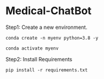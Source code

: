 # Medical-ChatBot

Step1: 
Create a new environment.
```
conda create -n myenv python=3.8 -y

```

``` 
conda activate myenv
```

Step2: Install Requirements
```
pip install -r requirements.txt
```

